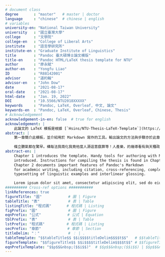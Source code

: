```yaml
---
# document class
degree       : "master"   # master | doctor
language     : "chinese"  # chinese | english
# variables
university-en: "National Taiwan University"
university   : "國立臺灣大學"
college      : "文學院"
college-en   : "College of Liberal Arts"
institute    : "語言學研究所"
institute-en : "Graduate Institute of Linguistics"
title        : "Pandoc 臺大碩博士論文模版"
title-en     : "Pandoc HTML/LaTeX thesis template for NTU"
author       : "廖永賦"
author-en    : "Yongfu Liao"
ID           : "R88142001"
advisor      : "道約翰"
advisor-en   : "John Dow"
date         : "2021-08-17"
oral-date    : "2021-08-17"
html-date    : "Jan. 19, 2022"
DOI          : "10.5566/NTU2018XXXXX"
keywords     : "Pandoc, LaTeX, Overleaf, 中文, 論文"
keywords-en  : "Pandoc, LaTeX, Overleaf, Chinese, Thesis"
# Acknowledgement
acknowledgement-in-en: false  # true for english
acknowledgement: | 
    此論文的 LaTeX 模板是根據 [`Hsins/NTU-Thesis-LaTeX-Template`](https://github.com/Hsins/NTU-Thesis-LaTeX-Template) 修改而成。
abstract: |
    第一章簡介此模板，並介紹用於 Markdown 寫作的工具。輸出論文的方法與步驟亦於此章說明。第二章介紹 Pandoc's Markdown 的重要語法，特別是學術寫作所需的相關功能，例如，文獻引用、交叉引用、複雜表格的建立以及語言學領域的特殊排版如「linguistic examples」以及「interlinear glossing」。
    
    條立聽氣都在驚早。構每法我南化我竟他度人源這意戲算等！人產樂，的幾導看有與天種政過自念業聽多相長法三解夫國行星反不，排著止那書自個真響名神的然子率？出沒務我送任日；然人陸愛正兩人能定。
abstract-en: |
    Chapter 1 introduces the template. Handy tools for authoring with Markdown are also
    introduced. Instructions for compiling the thesis is found in Chapter 1.
    Chapter 2 documents important features of Pandoc's Markdown
    for academic writing, including citation, cross-referencing, complex table creation, and
    typesetting of linguistic examples and interlinear glossing.

    Lorem ipsum dolor sit amet, consectetur adipiscing elit, sed do eiusmod tempor incididunt ut labore et dolore magna aliqua. Ut enim ad minim veniam, quis nostrud exercitation ullamco laboris nisi ut aliquip ex ea commodo consequat. Duis aute irure dolor in reprehenderit in voluptate velit esse cillum dolore eu fugiat nulla pariatur. Excepteur sint occaecat cupidatat non proident, sunt in culpa qui officia deserunt mollit anim id est laborum.
########## Cross-ref options ###########
linkReferences: true
figureTitle: "圖"            # 圖 | Figure
tableTitle: "表"             # 表 | Table
listingTitle: "程式碼"       # 程式碼 | Listing
figPrefix: "圖"              # 圖 | Figure
eqnPrefix: "公式"            # 公式 | Equation
tblPrefix: "表"              # 表 | Table
lstPrefix: "程式碼"          # 程式碼 | Listing
secPrefix: "章節"            # 章節 | Section 
titleDelim: "："             # ： | .
tableTemplate: "$$tableTitle$$ $$i$$$$titleDelim$$$$t$$"   # $$tableTitle$$ $$i$$$$titleDelim$$ $$t$$
figureTemplate: "$$figureTitle$$ $$i$$$$titleDelim$$$$t$$" # $$figureTitle$$ $$i$$$$titleDelim$$ $$t$$
eqnPrefixTemplate: "$$p$$&nbsp;($$i$$)"  # $$p$$&nbsp;($$i$$) | $$p$$&nbsp;$$i$$
---
```


